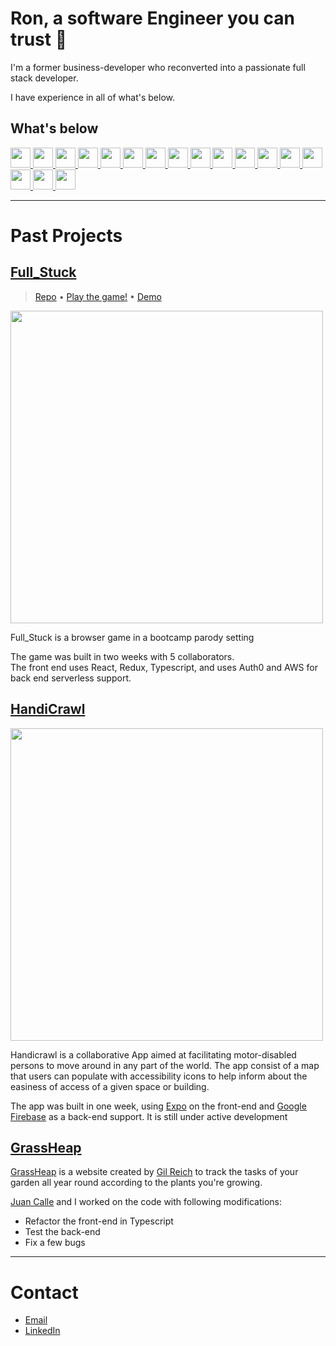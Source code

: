 # Ron, a software Engineer you can trust 🤝

I'm a former business-developer who reconverted into a passionate full stack developer.

I have experience in all of what's below.

<h2> What's below </h2>
<a href= https://www.javascript.com/ > <img width ='32px' src ='https://raw.githubusercontent.com/rahulbanerjee26/githubAboutMeGenerator/main/icons/javascript.svg'> </a>
<a href= https://www.typescriptlang.org/ > <img width ='32px' src ='https://raw.githubusercontent.com/rahulbanerjee26/githubAboutMeGenerator/main/icons/typescript.svg'> </a>
<a href= https://reactjs.org/ > <img width ='32px' src ='https://raw.githubusercontent.com/rahulbanerjee26/githubAboutMeGenerator/main/icons/reactjs.svg'> </a>
<a href= https://expo.io/ > <img width ='32px' src ='https://logos-download.com/wp-content/uploads/2021/01/Expo_Logo.png'> </a>
<a href= https://redux.js.org/ > <img width ='32px' src ='https://raw.githubusercontent.com/rahulbanerjee26/githubAboutMeGenerator/main/icons/redux.svg'> </a>
<a href= https://expressjs.com/ > <img width ='32px' src ='https://raw.githubusercontent.com/rahulbanerjee26/githubAboutMeGenerator/main/icons/express.svg'> </a>
<a href= https://www.postgresql.org/ > <img width ='32px' src ='https://raw.githubusercontent.com/rahulbanerjee26/githubAboutMeGenerator/main/icons/postgresql.svg'> </a>
<a href= https://www.mongodb.com/ > <img width ='32px' src ='https://raw.githubusercontent.com/rahulbanerjee26/githubAboutMeGenerator/main/icons/mongodb.svg'> </a>
<a href= https://aws.amazon.com/> <img width ='32px' src ='https://raw.githubusercontent.com/rahulbanerjee26/githubAboutMeGenerator/main/icons/aws.svg'> </a>
<a href= https://nodejs.dev/ > <img width ='32px' src ='https://raw.githubusercontent.com/rahulbanerjee26/githubAboutMeGenerator/main/icons/nodejs.svg'> </a>
<a href= https://sass-lang.com/ > <img width ='32px' src ='https://raw.githubusercontent.com/rahulbanerjee26/githubAboutMeGenerator/main/icons/sass.svg'> </a>
<a href= https://www.w3.org/Style/CSS/ > <img width ='32px' src ='https://raw.githubusercontent.com/rahulbanerjee26/githubAboutMeGenerator/main/icons/css.svg'> </a>
<a href= https://en.wikipedia.org/wiki/HTML > <img width ='32px' src ='https://raw.githubusercontent.com/rahulbanerjee26/githubAboutMeGenerator/main/icons/html.svg'> </a>
<a href= https://git-scm.com/ > <img width ='32px' src ='https://raw.githubusercontent.com/rahulbanerjee26/githubAboutMeGenerator/main/icons/git.svg'> </a>
<a href= https://jestjs.io/ > <img width ='32px' src ='https://raw.githubusercontent.com/rahulbanerjee26/githubAboutMeGenerator/main/icons/jest.svg'> </a>
<a href= https://mochajs.org/ > <img width ='32px' src ='https://raw.githubusercontent.com/rahulbanerjee26/githubAboutMeGenerator/main/icons/mocha.svg'> </a>
<a href= https://firebase.google.com/ > <img width ='32px' src ='https://raw.githubusercontent.com/rahulbanerjee26/githubAboutMeGenerator/main/icons/firebase.svg'> </a>

---

<h1>Past Projects</h1>

## [Full_Stuck](https://full-stuck.com)
> [Repo](https://github.com/cw-thesis-project/full-stuck.com) • [Play the game!](https://full-stuck.com) • [Demo](https://www.youtube.com/watch?v=RHwkrV2tcAw)

<a href="https://github.com/cw-thesis-project/full-stuck.com"> <img src="https://user-images.githubusercontent.com/65477545/125171265-f1651680-e1bb-11eb-82fd-f787c7ee0747.png" width="500">
</a>

Full_Stuck is a browser game in a bootcamp parody setting 

The game was built in two weeks with 5 collaborators. <br />
The front end uses React, Redux, Typescript, and uses Auth0 and AWS for back end serverless support.

## [HandiCrawl](https://github.com/CalimeRon/HandiCrawl)

<a href="https://github.com/CalimeRon/HandiCrawl"> <img src="https://user-images.githubusercontent.com/65477545/125168776-c248a800-e1af-11eb-8414-f156bd2a133e.png" width="500">
</a>


Handicrawl is a collaborative App aimed at facilitating motor-disabled persons to move around in any part of the world. The app consist of a map that users can populate with accessibility icons to help inform about the easiness of access of a given space or building.

The app was built in one week, using [Expo](https://expo.io/) on the front-end and [Google Firebase](https://firebase.google.com/) as a back-end support. It is still under active development


## [GrassHeap](https://github.com/juan-calle/grassHeap/)

[GrassHeap](https://github.com/GILREICH1/grassHeap) is a website created by [Gil Reich](https://github.com/GILREICH1) to track the tasks of your garden all year round according to the plants you're growing.

[Juan Calle](https://github.com/juan-calle) and I worked on the code with following modifications:
- Refactor the front-end in Typescript
- Test the back-end
- Fix a few bugs

---

<h1>Contact</h1>

- [Email](mailto:ron.chamma@gmail.com)
- [LinkedIn](https://www.linkedin.com/in/ron-chamma/)

<!--
**CalimeRon/CalimeRon** is a ✨ _special_ ✨ repository because its `README.md` (this file) appears on your GitHub profile.

Here are some ideas to get you started:

- 🔭 I’m currently working on ...
- 🌱 I’m currently learning ...
- 👯 I’m looking to collaborate on ...
- 🤔 I’m looking for help with ...
- 💬 Ask me about ...
- 📫 How to reach me: ...
- 😄 Pronouns: ...
- ⚡ Fun fact: ...
-->
